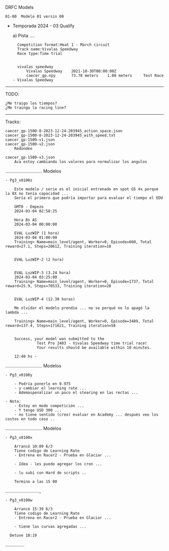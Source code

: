 DRFC Models

    01-00  Modelo 01 versin 00

- Temporada 2024 - 03 Qualify 

    a) Pista ....

        Competition format:Heat 1 - March circuit
        Track name:Vivalas Speedway
        Race type:Time trial


        vivalas speedway	
            Vivalas Speedway	2021-10-30T00:00:00Z	
            caecer_gp.npy		73.78 meters	1.08 meters		Test Race - Vivalas Speedway																			


_____________________________________
TODO:

    ¿Me traigo los tiempos?
    ¿Me traingo la racing line?



_____________________________________
Tracks:

    caecer_gp-1500-8-2023-12-24-203945_action_space.json
    caecer_gp-1500-8-2023-12-24-203945_with_speed.txt
    caecer_gp-1500-v1.json
    caecer_gp-1500-v2.json
        Redondeo

    caecer_gp-1500-v3.json
        Aca estoy cambiando los valores para normalizar los angulos
        
.............................
Modelos

    - Pg3_v0100z

        Este modelo / serie es el inicial entrenado en spot G5 4x porque la 8X no tenía capacidad ...
        Sería el primero que podría importar para evaluar el tiempo el EDU 

        GMT0 - Empezo
        2024-03-04 02:58:25

        Hora Bs AS
        2024-03-04 00:00:00

        EVAL LuzWIP (1 hora)
        2024-03-04 01:00:00
        Training> Name=main_level/agent, Worker=0, Episode=660, Total reward=27.1, Steps=20612, Training iteration=10


        EVAL LuzWIP-2 (2 hora)


        EVAL LuzWIP-3 (3.24 hora)
        2024-03-04 03:25:00
        Training> Name=main_level/agent, Worker=0, Episode=1737, Total reward=25.9, Steps=70533, Training iteration=28


        EVAL LuzWIP-4 (12.30 horas)

        Me olvidar el modelo prendio ... no se porqué no lo apagó la lambda ... 

        Training> Name=main_level/agent, Worker=0, Episode=3489, Total reward=137.4, Steps=171621, Training iteration=58


        Success, your model was submitted to the 
                  Test Pro 2403 - Vivalas Speedway time trial race! 
                  Your results should be available within 10 minutes.

        12:40 hs - 



.............................
Modelos

    - Pg3_v0100y

        - Podría ponerlo en 0.975
        - y cambiar el learning rate ...
        - Ademaspenalizar un poco el stearing en las rectas ... 

    - Nota:
        - Estoy en modo competición ... 
        - Y tengo USD 300 ...
        - no tiene sentido (creo) evaluar en Academy ... después veo los costos en todo caso ..

.............................
Modelos

    - Pg3_v0100x

        Arrancó 10:09 6/3
        Tiene codigo de Learning Rate
        - Entrena en Racer2 - Prueba en Glaciar ... 

        - Idea - les puedo agregar los cron ... 
        
        - lu subi con Hard de scripts .. 

        Termino a las 15 00
...........................,

    - Pg3_v0100w

        Arrancó 15:39 6/3
        Tiene codigo de Learning Rate
        - Entrena en Racer2 - Prueba en Glaciar ... 

        - tiene las curvas agregadas ... 

      Detuve 18:19

...............
